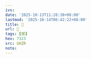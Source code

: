 ```yaml
---
ivs:
date: '2025-10-13T11:28:38+08:00'
lastmod: '2025-10-14T06:42:22+08:00'
title: 󰝾
url: 󰝾
tags: [猣]
hex: 7323
src: GHZR
note:
---
```

